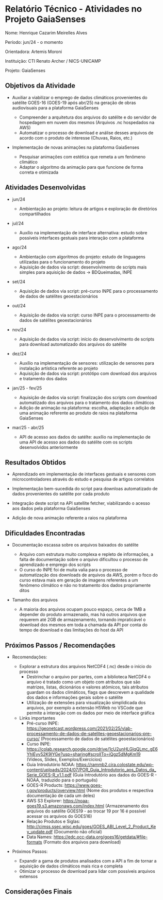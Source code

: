 # Relatório Técnico - Atividades no Projeto GaiaSenses

Nome: Henrique Cazarim Meirelles Alves

Período: jun/24 - o momento

Orientadora: Artemis Moroni

Instituição: CTI Renato Archer / NICS-UNICAMP

Projeto: GaiaSenses

## Objetivos da Atividade

- Auxiliar a viabilizar o emprego de dados climáticos provenientes do satélite GOES-16 (GOES-19 após abr/25) na geração de obras audiovisuais para a plataforma GaiaSenses
    - Compreender a arquitetura dos arquivos do satélite e do servidor de hospedagem em nuvem dos mesmos (Arquivos .nc hospedados na AWS)
    - Automatizar o processo de download e análise desses arquivos de acordo com o produto de interesse (Chuvas, Raios, etc.) 

- Implementação de novas animações na plataforma GaiaSenses
    - Pesquisar animações com estética que remeta a um fenômeno climático
    - Adaptar o algoritmo da animação para que funcione de forma correta e otimizada


## Atividades Desenvolvidas

- jun/24
    - Ambientação ao projeto: leitura de artigos e exploração de diretórios compartilhados

- jul/24
    - Auxílio na implementação de interface alternativa: estudo sobre possíveis interfaces gestuais para interação com a plataforma

- ago/24
    - Ambientação com algoritmos do projeto: estudo de linguagens utilizadas para o funcionamento do projeto
    - Aquisição de dados via script: desenvolvimento de scripts mais simples para aquisição de dados -> BDQueimadas, INPE

- set/24
    - Aquisição de dados via script: pré-curso INPE para o processamento de dados de satélites geoestacionários

- out/24
    - Aquisição de dados via script: curso INPE para o processamento de dados de satélites geoestacionários

- nov/24
    - Aquisição de dados via script: início do desenvolvimento de scripts para download automatizado dos arquivos do satélite

- dez/24
    - Auxílio na implementação de sensores: utilização de sensores para instalação artística referente ao projeto
    - Aquisição de dados via script: protótipo com download dos arquivos e tratamento dos dados

- jan/25 - fev/25
    - Aquisição de dados via script: finalização dos scripts com download automatizado dos arquivos para o tratamento dos dados climáticos
    - Adição de animação na plataforma: escolha, adaptação e adição de uma animação referente ao produto de raios na plataforma GaiaSenses

- mar/25 - abr/25
    - API de acesso aos dados do satélte: auxílio na implementação de uma API de acesso aos dados do satélite com os scripts desenvolvidos anteriormente

## Resultados Obtidos

- Aprendizado em implementação de interfaces gestuais e sensores com microcontroladores através do estudo e pesquisa de artigos correlatos

- Implementação bem-sucedida do script para downloas automatizado de dados provenientes do satélite por cada produto

- Integração deste script na API satellite fetcher, viabilizando o acesso aos dados pela plataforma GaiaSenses

- Adição de nova animação referente a raios na plataforma

## Dificuldades Encontradas

- Documentação escassa sobre os arquivos baixados do satélite
    - Arquivo com estrutura muito complexa e repleto de informações, a falta de documentação sobre o arquivo dificultou o processo de aprendizado e emprego dos scripts
    - O curso do INPE foi de muita valia para o processo de automatização dos downloads de arquivos da AWS, porém o foco do curso estava mais em geração de imagens referentes a um fenômeno climático e não no tratamento dos dados propriamente ditos

- Tamanho dos arquivos
    - A maioria dos arquivos ocupam pouco espaço, cerca de 1MB a depender do produto armazenado, mas há outros arquivos que requerem até 2GB de armazenamento, tornando impraticável o download dos mesmos em toda a chamada da API por conta do tempo de download e das limitações do host da API

## Próximos Passos / Recomendações

- Recomendações:
    - Explorar a estrutura dos arquivos NetCDF4 (.nc) desde o início do processo
        - Destrinchar o arquivo por partes, com a biblioteca NetCDF4 o arquivo é tratado como um objeto com atributos que são matrizes, listas, dicionários e valores atômicos, tais atributos guardam os dados climáticos, flags que descrevem a qualidade dos dados e informações gerais sobre o satélite
        - Utilização de extensões para visualização simplidicada dos arquivos, por exemplo a extensão H5Web no VSCode que permite a interação com os dados por meio de interface gráfica
    - Links importantes
        - Pré-curso INPE: https://geonetcast.wordpress.com/2021/02/25/vlab-processamento-de-dados-de-satelites-geoestacionarios-pre-curso/ (Processamento de dados de satélites geoestacionários)
        - Curso INPE: https://colab.research.google.com/drive/1cU2unHLGlqQLmc_gE6YhlEyv52K9lYGe?usp=sharing#scrollTo=iQgz5dMgKm19 (Vídeos, Slides, Exemplos/Exercícios)
        - Guia Introdutório NOAA: https://rammb2.cira.colostate.edu/wp-content/uploads/2024/07/POR_Guia_Introdutorio_aos_Datos_da_Serie_GOES-R_v1.1.pdf (Guia Introdutório aos dados do GOES-R - NOAA, traduzido para o português)
        - GOES-R Products: https://www.goes-r.gov/products/overview.html (Nome dos produtos e respectiva documentação de cada um deles)
        - AWS S3 Explorer: https://noaa-goes19.s3.amazonaws.com/index.html (Armazenamento dos arquivos do satélite GOES19 - ao trocar 19 por 16 é possível acessar os arquivos do GOES16)
        - Relação Produtos e Siglas: http://cimss.ssec.wisc.edu/goes/GOES_ABI_Level_2_Product_Key_update.pdf (Documento não oficial)
        - Data Names: https://edc.occ-data.org/goes16/getdata/#file-formats (Formato dos arquivos para download)

- Próximos Passos:
    - Expandir a gama de produtos analisados com a API a fim de tornar a aquisição de dados climáticos mais rica e completa
    - Otimizar o processo de download para lidar com possíveis arquivos extensos

## Considerações Finais